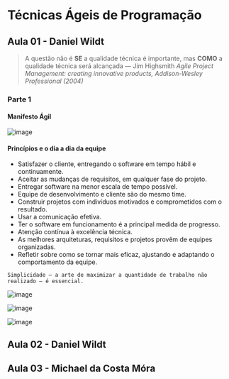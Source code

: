 # Técnicas Ágeis de Programação

## Aula 01 - Daniel Wildt

> A questão não é **SE** a qualidade técnica é importante, mas **COMO** a qualidade técnica será alcançada –– Jim Highsmith *Agile Project Management: creating innovative products, Addison-Wesley Professional (2004)*

### Parte 1

#### Manifesto Ágil

![image](https://github.com/jpcmf/GraduateProgram-FullStack-2023/assets/1216136/40c230ca-8d17-4193-b03f-e9c0f42e5556)

#### Princípios e o dia a dia da equipe

- Satisfazer o cliente, entregando o software em tempo hábil e continuamente.
- Aceitar as mudanças de requisitos, em qualquer fase do projeto.
- Entregar software na menor escala de tempo possível.
- Equipe de desenvolvimento e cliente são do mesmo time.
- Construir projetos com indivíduos motivados e comprometidos com o resultado.
- Usar a comunicação efetiva.
- Ter o software em funcionamento é a principal medida de progresso.
- Atenção contínua à excelência técnica.
- As melhores arquiteturas, requisitos e projetos provêm de equipes organizadas.
- Refletir sobre como se tornar mais eficaz, ajustando e adaptando o comportamento da equipe.

`Simplicidade – a arte de maximizar a quantidade de trabalho não realizado – é essencial.`

![image](https://github.com/jpcmf/GraduateProgram-FullStack-2023/assets/1216136/cb104f8c-ab7a-45a8-8ad3-66ae4b552ad3)

![image](https://github.com/jpcmf/GraduateProgram-FullStack-2023/assets/1216136/9c3c1c1e-ad0f-494b-b354-e6afff3b1802)

![image](https://github.com/jpcmf/GraduateProgram-FullStack-2023/assets/1216136/2f43b0d6-b7fb-47e2-8fcd-aba030c42025)

## Aula 02 - Daniel Wildt

## Aula 03 - Michael da Costa Móra
